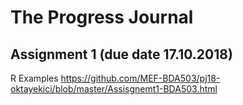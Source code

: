 # The Progress Journal

## Assignment 1 (due date 17.10.2018)

R Examples <https://github.com/MEF-BDA503/pj18-oktayekici/blob/master/Assisgnemt1-BDA503.html>
